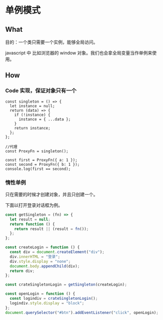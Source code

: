 # 单例模式

## What

目的：一个类只需要一个实例，能够全局访问。

javascript 中 比如浏览器的 window 对象。我们也会拿全局变量当作单例来使用。

## How

### Code 实现，保证对象只有一个

```javascript{1-9}
const singleton = () => {
  let instance = null;
  return (data) => {
    if (!instance) {
      instance = { ...data };
    }
    return instance;
  };
};

//代理
const ProxyFn = singleton();

const first = ProxyFn({ a: 1 });
const second = ProxyFn({ b: 1 });
console.log(first == second);
```

### 惰性单例

只在需要的时候才创建对象，并且只创建一个。

下面以打开登录对话框为例。

```javascript
const getSingleton = (fn) => {
  let result = null;
  return function () {
    return result || (result = fn());
  };
};

const createLogin = function () {
  const div = document.createElement("div");
  div.innerHTML = "登录";
  div.style.display = "none";
  document.body.appendChild(div);
  return div;
};

const crateSingletonLogin = getSingleton(createLogin);

const openLogin = function () {
  const logindiv = crateSingletonLogin();
  logindiv.style.display = "block";
};
document.querySelector("#btn").addEventListener("click", openLogin);
```
